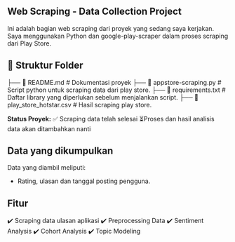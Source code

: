 ## Web Scraping - Data Collection Project

Ini adalah bagian web scraping dari proyek yang sedang saya kerjakan.
Saya menggunakan Python dan google-play-scraper dalam proses scraping dari Play Store.

## 📁 Struktur Folder
├── 📄 README.md # Dokumentasi proyek 
├── 📄 appstore-scraping.py # Script python untuk scraping data dari play store.
├── 📄 requirements.txt # Daftar library yang diperlukan sebelum menjalankan script.
├── 📄 play_store_hotstar.csv # Hasil scraping play store.

**Status Proyek:**
 ✅ Scraping data telah selesai
 ⏳Proses dan hasil analisis data akan ditambahkan nanti

## Data yang dikumpulkan
Data yang diambil meliputi:
- Rating, ulasan dan tanggal posting pengguna.

## Fitur
✔️ Scraping data ulasan aplikasi
✔️ Preprocessing Data
✔️ Sentiment Analysis
✔️ Cohort Analysis
✔️ Topic Modeling

